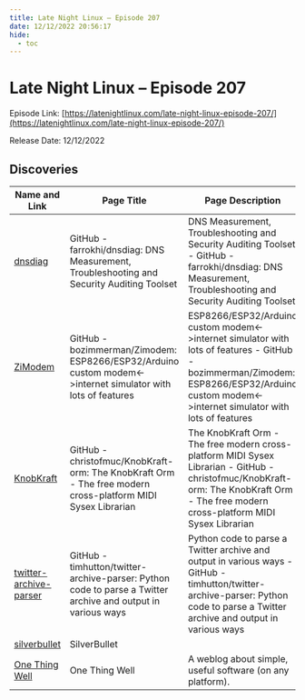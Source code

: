 ```yaml
---
title: Late Night Linux – Episode 207
date: 12/12/2022 20:56:17
hide:
  - toc
---
```


# Late Night Linux – Episode 207

Episode Link: [https://latenightlinux.com/late-night-linux-episode-207/](https://latenightlinux.com/late-night-linux-episode-207/)

Release Date: 12/12/2022

## Discoveries

| Name and Link | Page Title | Page Description |
| ------------- | ---------- | ---------------- |
| [dnsdiag](https://github.com/farrokhi/dnsdiag) | GitHub - farrokhi/dnsdiag: DNS Measurement, Troubleshooting and Security Auditing Toolset | DNS Measurement, Troubleshooting and Security Auditing Toolset - GitHub - farrokhi/dnsdiag: DNS Measurement, Troubleshooting and Security Auditing Toolset |
| [ZiModem](https://github.com/bozimmerman/Zimodem) | GitHub - bozimmerman/Zimodem: ESP8266/ESP32/Arduino custom modem<->internet simulator with lots of features | ESP8266/ESP32/Arduino custom modem<->internet simulator with lots of features - GitHub - bozimmerman/Zimodem: ESP8266/ESP32/Arduino custom modem<->internet simulator with lots of features |
| [KnobKraft](https://github.com/christofmuc/KnobKraft-orm) | GitHub - christofmuc/KnobKraft-orm: The KnobKraft Orm - The free modern cross-platform MIDI Sysex Librarian | The KnobKraft Orm - The free modern cross-platform MIDI Sysex Librarian - GitHub - christofmuc/KnobKraft-orm: The KnobKraft Orm - The free modern cross-platform MIDI Sysex Librarian |
| [twitter-archive-parser](https://github.com/timhutton/twitter-archive-parser) | GitHub - timhutton/twitter-archive-parser: Python code to parse a Twitter archive and output in various ways | Python code to parse a Twitter archive and output in various ways - GitHub - timhutton/twitter-archive-parser: Python code to parse a Twitter archive and output in various ways |
| [silverbullet](https://silverbullet.md/) | SilverBullet |  |
| [One Thing Well](https://onethingwell.org/) | One Thing Well | A weblog about simple, useful software (on any platform). |